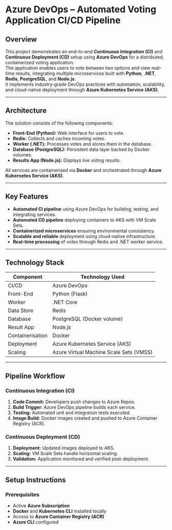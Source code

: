 # Azure DevOps – Automated Voting Application CI/CD Pipeline

## Overview
This project demonstrates an end-to-end **Continuous Integration (CI)** and **Continuous Deployment (CD)** setup using **Azure DevOps** for a distributed, containerized voting application.  
The application enables users to vote between two options and view real-time results, integrating multiple microservices built with **Python**, **.NET**, **Redis**, **PostgreSQL**, and **Node.js**.  
It implements industry-grade DevOps practices with automation, scalability, and cloud-native deployment through **Azure Kubernetes Service (AKS)**.

---

## Architecture
The solution consists of the following components:
- **Front-End (Python):** Web interface for users to vote.
- **Redis:** Collects and caches incoming votes.
- **Worker (.NET):** Processes votes and stores them in the database.
- **Database (PostgreSQL):** Persistent data layer backed by Docker volumes.
- **Results App (Node.js):** Displays live voting results.

All services are containerized via **Docker** and orchestrated through **Azure Kubernetes Service (AKS)**.

---

## Key Features
- **Automated CI pipeline** using Azure DevOps for building, testing, and integrating services.
- **Automated CD pipeline** deploying containers to AKS with VM Scale Sets.
- **Containerized microservices** ensuring environmental consistency.
- **Scalable and reliable** deployment using cloud-native infrastructure.
- **Real-time processing** of votes through Redis and .NET worker service.

---

## Technology Stack
| Component    | Technology Used |
|---------------|----------------|
| CI/CD         | Azure DevOps |
| Front-End     | Python (Flask) |
| Worker        | .NET Core |
| Data Store    | Redis |
| Database      | PostgreSQL (Docker volume) |
| Result App    | Node.js |
| Containerisation | Docker |
| Deployment    | Azure Kubernetes Service (AKS) |
| Scaling       | Azure Virtual Machine Scale Sets (VMSS) |

---

## Pipeline Workflow

### Continuous Integration (CI)
1. **Code Commit:** Developers push changes to Azure Repos.
2. **Build Trigger:** Azure DevOps pipeline builds each service.
3. **Testing:** Automated unit and integration tests executed.
4. **Image Build:** Docker images created and pushed to Azure Container Registry (ACR).

### Continuous Deployment (CD)
1. **Deployment:** Updated images deployed to AKS.
2. **Scaling:** VM Scale Sets handle horizontal scaling.
3. **Validation:** Application monitored and verified post-deployment.

---

## Setup Instructions

### Prerequisites
- Active **Azure Subscription**
- **Docker** and **Kubernetes CLI** installed locally
- Access to **Azure Container Registry (ACR)**
- **Azure CLI** configured
